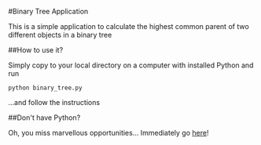 #Binary Tree Application

This is a simple application to calculate the highest common parent of two different objects in a binary tree


##How to use it?

Simply copy to your local directory on a computer with installed Python and run

`python binary_tree.py`

...and follow the instructions


##Don't have Python?

Oh, you miss marvellous opportunities... Immediately go [here](https://www.python.org/)!
